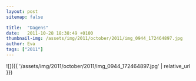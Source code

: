 ```yaml
---
layout: post
sitemap: false

title:  "Dagens"
date:   2011-10-28 18:38:49 +0100
thumbnail-img: /assets/img/2011/october/2011/img_0944_172464897.jpg
author: Eva
tags: ["2011"]
---
```




![]({{ '/assets/img/2011/october/2011/img_0944_172464897.jpg'  | relative_url }})

